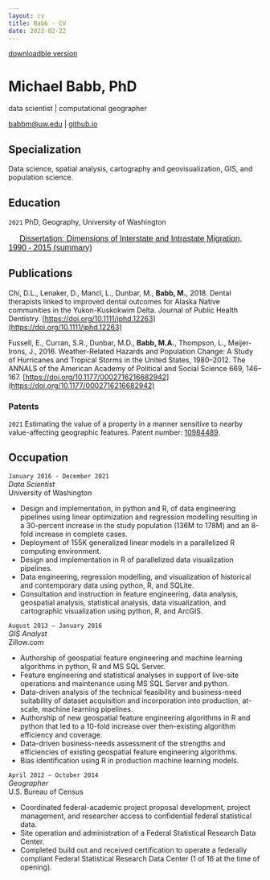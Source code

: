 ```yaml
---
layout: cv
title: Babb - CV
date: 2022-02-22
---
```

[downloadble version](/cv/Resume_Michael_Babb_2022.pdf)

# Michael Babb, PhD
data scientist | computational geographer

<div id="webaddress">
<a href="babbm@uw.edu">babbm@uw.edu</a>
| <a href="https://mike-babb.github.io/">github.io</a>
</div>

## Specialization

Data science, spatial analysis, cartography and geovisualization, GIS, and population science.

## Education

`2021` PhD, Geography, University of Washington
<p style = "font-family: 'Ubuntu', sans-serif; font-size:12pt">
&nbsp;&nbsp;&nbsp;&nbsp; <a href="diss">Dissertation: Dimensions of Interstate and Intrastate Migration, 1990 - 2015 (summary)</a>
</p>

## Publications

Chi, D.L., Lenaker, D., Mancl, L., Dunbar, M., __Babb, M.__, 2018. Dental therapists linked to improved dental outcomes for Alaska Native communities in the Yukon-Kuskokwim Delta. Journal of Public Health Dentistry. [https://doi.org/10.1111/jphd.12263](https://doi.org/10.1111/jphd.12263)

Fussell, E., Curran, S.R., Dunbar, M.D., __Babb, M.A.__, Thompson, L., Meijer-Irons, J., 2016. Weather-Related Hazards and Population Change: A Study of Hurricanes and Tropical Storms in the United States, 1980–2012. The ANNALS of the American Academy of Political and Social Science 669, 146–167. [https://doi.org/10.1177/0002716216682942](https://doi.org/10.1177/0002716216682942)

### Patents
`2021`
Estimating the value of a property in a manner sensitive to nearby value-affecting geographic features. Patent number: [10984489](http://patft1.uspto.gov/netacgi/nph-Parser?patentnumber=10984489).

## Occupation

`January 2016 - December 2021`\
_Data Scientist_\
University of Washington
- Design and implementation, in python and R, of data engineering pipelines using linear optimization and regression modelling resulting in a 30-percent increase in the study  population (136M to 178M) and an 8-fold increase in complete cases.
- Deployment of 155K generalized linear models in a parallelized R computing environment.
- Design and implementation in R of parallelized data visualization pipelines.
- Data engineering, regression modelling, and visualization of historical and contemporary data using python, R, and SQLite.
- Consultation and instruction in feature engineering, data analysis, geospatial analysis, statistical analysis, data visualization, and cartographic visualization using python, R, and ArcGIS.


`August 2013 – January 2016`\
_GIS Analyst_\
Zillow.com
- Authorship of geospatial feature engineering and machine learning algorithms in python, R and MS SQL Server.
- Feature engineering and statistical analyses in support of live-site operations and maintenance using MS SQL Server and python.
- Data-driven analysis of the technical feasibility and business-need suitability of dataset acquisition and incorporation into production, at-scale, machine learning pipelines.
- Authorship of new geospatial feature engineering algorithms in R and python that led to a 10-fold increase over then-existing algorithm efficiency and coverage.
- Data-driven business-needs assessment of the strengths and efficiencies of existing geospatial feature engineering algorithms.
- Bias identification using R in production machine learning models.

`April 2012 – October 2014`\
_Geographer_\
U.S. Bureau of Census
- Coordinated federal-academic project proposal development, project management, and researcher access to confidential federal statistical data.
- Site operation and administration of a Federal Statistical Research Data Center.
- Completed build out and received certification to operate a federally compliant Federal Statistical Research Data Center (1 of 16 at the time of opening).

<!--
uncomment when I write my full CV. still needs work. ###### Please click [here](full_cv) for my full CV.
-->


<!-- ### Footer
Last updated: January 2022 -->

